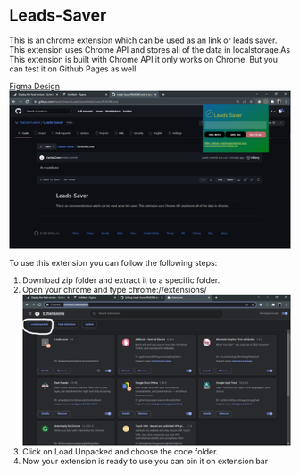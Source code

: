 # Leads-Saver
This is an chrome extension which can be used as an link or leads saver. This extension uses Chrome API and stores all of the data in localstorage.As This extension is built with Chrome API it only works on Chrome. But you can test it on Github Pages as well.

<a href="https://www.figma.com/file/r2q935XMf7Ur2ybVyH0LVk/Leads-Saver-Extension?t=iWMb3RijLqr8Lq52-1">Figma Design</a>
<img src="Extension.png"> 

To use this extension you can follow the following steps:
<ol><li>Download zip folder and extract it to a specific folder.</li>
  <li>Open your chrome and type chrome://extensions/</li>
 <img src="Unpack.jpg"> 
  <li>Click on Load Unpacked and choose the code folder.</li>
  <li>Now your extension is ready to use you can pin it on extension bar</li>
